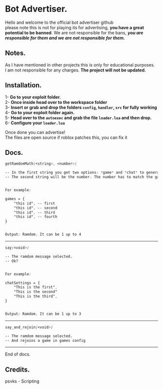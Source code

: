 # Bot Advertiser.

Hello and welcome to the official bot advertiser github  
please note this is not for playing its for advertising, **you have a great potential to be banned**.
We are not responsible for the bans, ***you are responsible for them and we are not responsible for them.***

## Notes.

As I have mentioned in other projects this is only for educational purposes.  
I am not responsible for any charges. **The project will not be updated.**

## Installation.

1- **Go to your exploit folder.**  
2- **Once inside head over to the workspace folder**  
3- **Insert or grab and drop the folders `config`, `handler`, `src` for fully working**  
4- **Go to your exploit folder again.**  
5- **Head over to the `autoexec` and grab the file `loader.lua` and then drop.**  
6- **Configure your `loader.lua`**  

Once done you can advertise!  
The files are open source if roblox patches this, you can fix it

## Docs.

```css 
getRamdomMath(<string>, <number>)

-- In the first string you get two options: *game* and *chat* to generate a ramdom number.
-- The second string will be the number. The number has to match the games or chats that you have configured.


For example:

games = {
    "this id", -- first
    "this id", -- second
    "this id", -- third
    "this id", -- fourth
}


Output: Ramdom. It can be 1 up to 4

```

---

```css 
say(<void>)

-- The ramdom message selected.
-- Ok?


For example:

chatSettings = {
    "This is the first",
    "This is the second"
    "This is the third",
}


Output: Ramdom. It can be 1 up to 3

```

---

```css 
say_and_rejoin(<void>)

-- The ramdom message selected.
-- And rejoins a game in games config

```

---

End of docs.


## Credits.

psvks - Scripting
